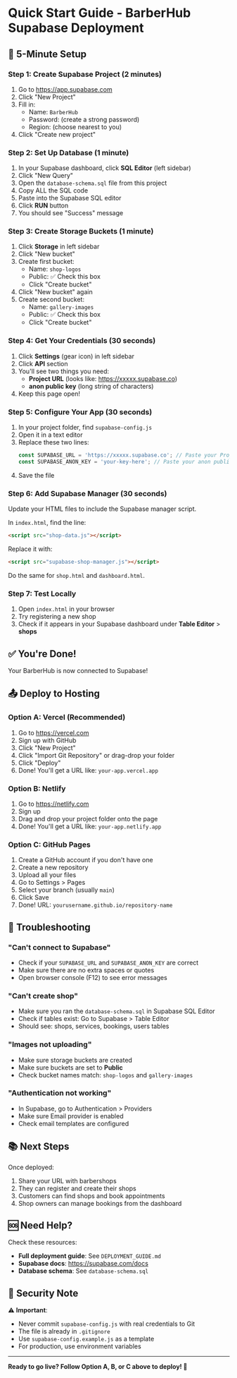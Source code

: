 # Quick Start Guide - BarberHub Supabase Deployment

## 🚀 5-Minute Setup

### Step 1: Create Supabase Project (2 minutes)
1. Go to https://app.supabase.com
2. Click "New Project"
3. Fill in:
   - Name: `BarberHub`
   - Password: (create a strong password)
   - Region: (choose nearest to you)
4. Click "Create new project"

### Step 2: Set Up Database (1 minute)
1. In your Supabase dashboard, click **SQL Editor** (left sidebar)
2. Click "New Query"
3. Open the `database-schema.sql` file from this project
4. Copy ALL the SQL code
5. Paste into the Supabase SQL editor
6. Click **RUN** button
7. You should see "Success" message

### Step 3: Create Storage Buckets (1 minute)
1. Click **Storage** in left sidebar
2. Click "New bucket"
3. Create first bucket:
   - Name: `shop-logos`
   - Public: ✅ Check this box
   - Click "Create bucket"
4. Click "New bucket" again
5. Create second bucket:
   - Name: `gallery-images`
   - Public: ✅ Check this box
   - Click "Create bucket"

### Step 4: Get Your Credentials (30 seconds)
1. Click **Settings** (gear icon) in left sidebar
2. Click **API** section
3. You'll see two things you need:
   - **Project URL** (looks like: https://xxxxx.supabase.co)
   - **anon public key** (long string of characters)
4. Keep this page open!

### Step 5: Configure Your App (30 seconds)
1. In your project folder, find `supabase-config.js`
2. Open it in a text editor
3. Replace these two lines:
   ```javascript
   const SUPABASE_URL = 'https://xxxxx.supabase.co'; // Paste your Project URL
   const SUPABASE_ANON_KEY = 'your-key-here'; // Paste your anon public key
   ```
4. Save the file

### Step 6: Add Supabase Manager (30 seconds)
Update your HTML files to include the Supabase manager script.

In `index.html`, find the line:
```html
<script src="shop-data.js"></script>
```

Replace it with:
```html
<script src="supabase-shop-manager.js"></script>
```

Do the same for `shop.html` and `dashboard.html`.

### Step 7: Test Locally
1. Open `index.html` in your browser
2. Try registering a new shop
3. Check if it appears in your Supabase dashboard under **Table Editor** > **shops**

## ✅ You're Done!

Your BarberHub is now connected to Supabase!

## 📤 Deploy to Hosting

### Option A: Vercel (Recommended)
1. Go to https://vercel.com
2. Sign up with GitHub
3. Click "New Project"
4. Click "Import Git Repository" or drag-drop your folder
5. Click "Deploy"
6. Done! You'll get a URL like: `your-app.vercel.app`

### Option B: Netlify
1. Go to https://netlify.com
2. Sign up
3. Drag and drop your project folder onto the page
4. Done! You'll get a URL like: `your-app.netlify.app`

### Option C: GitHub Pages
1. Create a GitHub account if you don't have one
2. Create a new repository
3. Upload all your files
4. Go to Settings > Pages
5. Select your branch (usually `main`)
6. Click Save
7. Done! URL: `yourusername.github.io/repository-name`

## 🔧 Troubleshooting

### "Can't connect to Supabase"
- Check if your `SUPABASE_URL` and `SUPABASE_ANON_KEY` are correct
- Make sure there are no extra spaces or quotes
- Open browser console (F12) to see error messages

### "Can't create shop"
- Make sure you ran the `database-schema.sql` in Supabase SQL Editor
- Check if tables exist: Go to Supabase > Table Editor
- Should see: shops, services, bookings, users tables

### "Images not uploading"
- Make sure storage buckets are created
- Make sure buckets are set to **Public**
- Check bucket names match: `shop-logos` and `gallery-images`

### "Authentication not working"
- In Supabase, go to Authentication > Providers
- Make sure Email provider is enabled
- Check email templates are configured

## 📚 Next Steps

Once deployed:
1. Share your URL with barbershops
2. They can register and create their shops
3. Customers can find shops and book appointments
4. Shop owners can manage bookings from the dashboard

## 🆘 Need Help?

Check these resources:
- **Full deployment guide**: See `DEPLOYMENT_GUIDE.md`
- **Supabase docs**: https://supabase.com/docs
- **Database schema**: See `database-schema.sql`

## 🔐 Security Note

⚠️ **Important**: 
- Never commit `supabase-config.js` with real credentials to Git
- The file is already in `.gitignore`
- Use `supabase-config.example.js` as a template
- For production, use environment variables

---

**Ready to go live? Follow Option A, B, or C above to deploy! 🎉**

